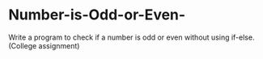 # Number-is-Odd-or-Even-
Write a program to check if a number is odd or even without using if-else. (College assignment)
